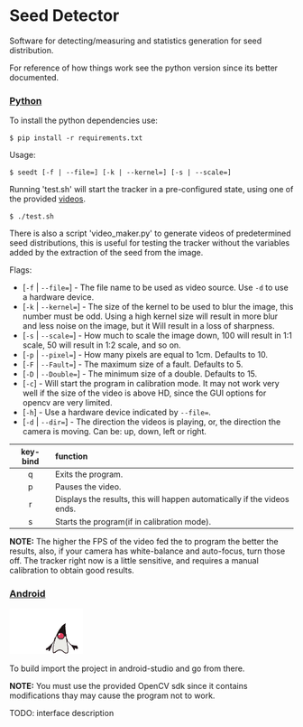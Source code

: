 # Seed Detector

Software for detecting/measuring and statistics generation for seed distribution. 

For reference of how things work see the python version since its better documented.

### [Python](python/ "Python Prototype")

To install the python dependencies use:

```console
$ pip install -r requirements.txt
```
Usage:
```console
$ seedt [-f | --file=] [-k | --kernel=] [-s | --scale=]
```

Running 'test.sh' will start the tracker in a pre-configured state,
using one of the provided [videos](videos/ "Seed Videos").

```console
$ ./test.sh
```

There is also a script 'video_maker.py' to generate videos of
predetermined seed distributions, this is useful for testing the
tracker without the variables added by the extraction of the seed from
the image.

Flags:

* [`-f` | `--file=`] - The file name to be used as video source. Use `-d` to use a hardware device.
* [`-k` | `--kernel=`] - The size of the kernel to be used to blur the
  image, this number must be odd. Using a high kernel size will result
  in more blur and less noise on the image, but it Will result in a
  loss of sharpness.
* [`-s` | `--scale=`] - How much to scale the image down, 100 will
  result in 1:1 scale, 50 will result in 1:2 scale, and so on.
* [`-p` | `--pixel=`] - How many pixels are equal to 1cm. Defaults to 10.
* [`-F` | `--Fault=`] - The maximum size of a fault. Defaults to 5.
* [`-D` | `--Double=`] - The minimum size of a double. Defaults to 15.
* [`-c`] - Will start the program in calibration mode. It may not work
  very well if the size of the video is above HD, since the GUI options
  for opencv are very limited.
* [`-h`] - Use a hardware device indicated by `--file=`.
* [`-d` | `--dir=`] - The direction the videos is playing, or, the
  direction the camera is moving. Can be: up, down, left or right.

| key-bind | function                                                                 |
|:--------:|:-------------------------------------------------------------------------|
| q        | Exits the program.                                                       |
| p        | Pauses the video.                                                        |
| r        | Displays the results, this will happen automatically if the videos ends. |
| s        | Starts the program(if in calibration mode).                              |

**NOTE:** The higher the FPS of the video fed the to program the
better the results, also, if your camera has white-balance and
auto-focus, turn those off. The tracker right now is a little
sensitive, and requires a manual calibration to obtain good
results.

### [Android](android/ "Android Version")
![java](images/java.gif "java")

To build import the project in android-studio and go from there.

**NOTE:** You must use the provided OpenCV sdk since it contains
modifications thay may cause the program not to work.

TODO: interface description
